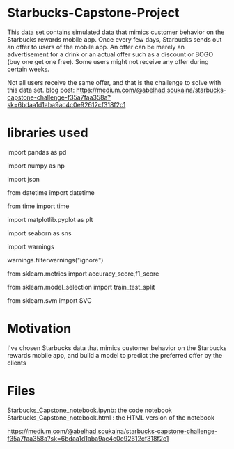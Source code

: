 # Starbucks-Capstone-Project

This data set contains simulated data that mimics customer behavior on the Starbucks rewards mobile app. Once every few days, Starbucks sends out an offer to users of the mobile app. An offer can be merely an advertisement for a drink or an actual offer such as a discount or BOGO (buy one get one free). Some users might not receive any offer during certain weeks.

Not all users receive the same offer, and that is the challenge to solve with this data set.
blog post: https://medium.com/@abelhad.soukaina/starbucks-capstone-challenge-f35a7faa358a?sk=6bdaa1d1aba9ac4c0e92612cf318f2c1

 # libraries used
 
import pandas as pd

import numpy as np

import json

from datetime import datetime

from time import time

import matplotlib.pyplot as plt

import seaborn as sns

import warnings

warnings.filterwarnings("ignore")

from sklearn.metrics import accuracy_score,f1_score

from sklearn.model_selection import train_test_split

from sklearn.svm import SVC

# Motivation

I've chosen Starbucks data that mimics customer behavior on the Starbucks rewards mobile app, 
and build a model to predict the preferred offer by the clients 

# Files
Starbucks_Capstone_notebook.ipynb: the code notebook 
Starbucks_Capstone_notebook.html : the HTML version of the notebook


https://medium.com/@abelhad.soukaina/starbucks-capstone-challenge-f35a7faa358a?sk=6bdaa1d1aba9ac4c0e92612cf318f2c1
